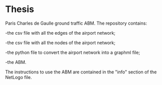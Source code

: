 # Thesis
Paris Charles de Gaulle ground traffic ABM.
The repository contains:

-the csv file with all the edges of the airport network;

-the csv file with all the nodes of the airport network;

-the python file to convert the airport network into a graphml file;

-the ABM.

The instructions to use the ABM are contained in the "info" section of the NetLogo file.

